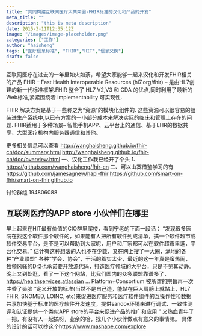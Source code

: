 ```yaml
---
title: "共同构建互联网医疗大共荣圈-FHIR标准的汉化和产品的开发"
meta_title: ""
description: "this is meta description"
date: 2015-3-11T12:35:12Z
image: "/images/image-placeholder.png"
categories: ["工作"]
author: "haisheng"
tags: ["医疗信息标准", "FHIR","HIT","信息交换"]
draft: false
---
```



互联网医疗在过去的一年里如火如荼，希望大家能够一起来汉化和开发FHIR相关的产品
FHIR – Fast Health Interoperable Resources (hl7.org/fhir) – 是由HL7创建的新一代标准框架.FHIR 整合了 HL7 V2,V3 和 CDA 的优点,同时利用了最新的Web标准,紧紧围绕着 implementability 可实现性.

FHIR 解决方案是基于一些称之为“资源”的模块化组件的. 这些资源可以很容易的组装进生产系统中,以已有方案的一小部分成本来解决实际的临床和管理上存在的问题.
FHIR适用于多种场景– 智能手机APP、云平台上的通信、基于EHR的数据共享、大型医疗机构内服务器通信和其他。

更多相关信息可以查看
http://wanghaisheng.github.io/fhir-cn/doc/summary.html
http://wanghaisheng.github.io/fhir-cn/doc/overview.html
一、汉化工作我已经开了个头
1、https://github.com/wanghaisheng/fhir-cn
二、可以山寨借鉴学习的有
https://github.com/jamesagnew/hapi-fhir
https://github.com/smart-on-fhir/smart-on-fhir.github.io

讨论群组
194806088


## 互联网医疗的APP store 小伙伴们在哪里

早上起来在HIT最有价值的CIO群里爬楼，看到宁老的下面一段话：
“发现很多医院在找这个软件那个软件的，如果能有人把所有软件列成清单，搞一个软件超市或软件交易平台，是不是可以帮助到大家呢，用户和厂家都可以在软件超市里逛，平台化交易。”
估计有这种想法的人也不在少数，又在网上搜了一大圈，满地的各种“产业联盟” 各种“学会、协会”，干活的着实太少，最近的这一年真是蛮热闹，独领风骚的Dr2也承诺要开放源代码，打造医疗领域的大平台，只是不见其动静。
晚上又到处逛，看了一下这个网站，比我们国内的众多联盟靠谱多了，https://healthservices.atlassian ... Platform+Consortium
被所谓的宗旨再一次冲昏了头脑
“定义开放的标准(当然不是自己造，能站在巨人肩膀上就站上，HL7 FHIR, SNOMED, LOINC, etc)来促进医疗服务和医疗软件组件的互操作性和数据共享加快基于标准的医疗软件开发速度，提供sandox环境来进行调试、一致性测评和认证提供一个类似APP store的平台来促进产品的推广和应用
”
又热血青年了一把，有没有人一起搞呀，业余的哈，找几个小伙伴做点有意义的事情嘛。
具体的设计的话可以抄这个https://www.mashape.com/explore
